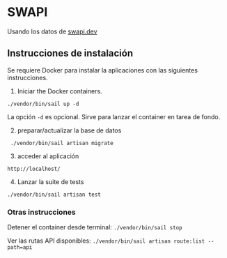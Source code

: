 # SWAPI

Usando los datos de [swapi.dev](https://swapi.dev)

## Instrucciones de instalación

Se requiere Docker para instalar la aplicaciones con las
siguientes instrucciones.

1. Iniciar the Docker containers.

`./vendor/bin/sail up -d`

La opción `-d` es opcional. Sirve para lanzar el container en 
tarea de fondo.

2. preparar/actualizar la base de datos

` ./vendor/bin/sail artisan migrate`

3. acceder al aplicación

`http://localhost/`

4. Lanzar la suite de tests

`./vendor/bin/sail artisan test`

### Otras instrucciones

Detener el container desde terminal: 
`./vendor/bin/sail stop`

Ver las rutas API disponibles:
`./vendor/bin/sail artisan route:list --path=api`
